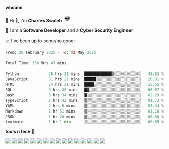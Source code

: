 **whoami**

🤪 Hi 👋, I'm **Charles Swaleh** <img src="alien.gif" height="25px">

🤖 I am a **Software Developer** and a **Cyber Security Engineer**

📈 I've been up to some/no good:

<!--START_SECTION:waka-->

```python
From: 28 February 2025 - To: 02 May 2025

Total Time: 156 hrs 43 mins

Python             76 hrs 31 mins  ████████████▒░░░░░░░░░░░░   48.83 %
JavaScript         31 hrs 21 mins  █████░░░░░░░░░░░░░░░░░░░░   20.01 %
HTML               24 hrs 21 mins  ████░░░░░░░░░░░░░░░░░░░░░   15.55 %
SQL                9 hrs 30 mins   █▓░░░░░░░░░░░░░░░░░░░░░░░   06.07 %
Bash               3 hrs 34 mins   ▓░░░░░░░░░░░░░░░░░░░░░░░░   02.29 %
TypeScript         2 hrs 42 mins   ▒░░░░░░░░░░░░░░░░░░░░░░░░   01.72 %
YAML               2 hrs 6 mins    ▒░░░░░░░░░░░░░░░░░░░░░░░░   01.34 %
Markdown           1 hr 51 mins    ▒░░░░░░░░░░░░░░░░░░░░░░░░   01.18 %
JSON               1 hr 20 mins    ▒░░░░░░░░░░░░░░░░░░░░░░░░   00.86 %
textmate           1 hr 1 min      ░░░░░░░░░░░░░░░░░░░░░░░░░   00.65 %
```

<!--END_SECTION:waka-->


**tools n tech 🔭**

![](https://img.shields.io/badge/OS-Linux-informational?style=flat&logo=linux&logoColor=white&color=800020)
![](https://img.shields.io/badge/Code-JavaScript-informational?style=flat&logo=javascript&logoColor=white&color=800020)
![](https://img.shields.io/badge/Code-Python-informational?style=flat&logo=python&logoColor=white&color=800020)
![](https://img.shields.io/badge/Code-C-informational?style=flat&logo=c&logoColor=white&color=800020)
![](https://img.shields.io/badge/Code-Ruby-informational?style=flat&logo=ruby&logoColor=white&color=800020)
![](https://img.shields.io/badge/Code-Go-informational?style=flat&logo=go&logoColor=white&color=800020)
![](https://img.shields.io/badge/Framework-React-informational?style=flat&logo=react&logoColor=white&color=800020)
![](https://img.shields.io/badge/Framework-Django-informational?style=flat&logo=django&logoColor=white&color=800020)
![](https://img.shields.io/badge/Framework-Flask-informational?style=flat&logo=flask&logoColor=white&color=800020)
![](https://img.shields.io/badge/Framework-Rails-informational?style=flat&logo=Ruby&logoColor=white&color=800020)
![](https://img.shields.io/badge/Shell-Bash-informational?style=flat&logo=gnu-bash&logoColor=white&color=800020)
![](https://img.shields.io/badge/DB-PostgreSQL-informational?style=flat&logo=postgresql&logoColor=white&color=800020)
![](https://img.shields.io/badge/DB-MySQL-informational?style=flat&logo=mysql&logoColor=white&color=800020)
![](https://img.shields.io/badge/CI/CD-Docker-informational?style=flat&logo=docker&logoColor=white&color=800020)
![](https://img.shields.io/badge/CI/CD-Kubernetes-informational?style=flat&logo=kubernetes&logoColor=white&color=800020)
![](https://img.shields.io/badge/CI/CD-Jenkins-informational?style=flat&logo=jenkins&logoColor=white&color=800020)

<!-- **stats 🔭**

[![Charles's GitHub stats](https://github-readme-stats.vercel.app/api?username=mashm3ll0w&count_private=true&show_icons=true&theme=maroongold&include_all_commits=true)](https://github.com/anuraghazra/github-readme-stats)             [![Top Langs](https://github-readme-stats.vercel.app/api/top-langs/?username=mashm3ll0w&layout=compact&theme=maroongold&langs_count=6)](https://github.com/anuraghazra/github-readme-stats) -->
